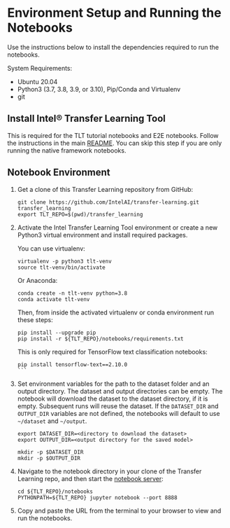 # Environment Setup and Running the Notebooks

Use the instructions below to install the dependencies required to run the notebooks.

System Requirements:
* Ubuntu 20.04
* Python3 (3.7, 3.8, 3.9, or 3.10), Pip/Conda and Virtualenv
* git

## Install Intel® Transfer Learning Tool
This is required for the TLT tutorial notebooks and E2E notebooks. Follow the instructions in the
main [README](/README.md#build-and-install). You can skip this step if you are only running
the native framework notebooks.

## Notebook Environment

1. Get a clone of this Transfer Learning repository from GitHub:
   ```
   git clone https://github.com/IntelAI/transfer-learning.git transfer_learning
   export TLT_REPO=$(pwd)/transfer_learning
   ```
2. Activate the Intel Transfer Learning Tool environment or create a new Python3 virtual environment and install required packages.

   You can use virtualenv:
   ```
   virtualenv -p python3 tlt-venv
   source tlt-venv/bin/activate
   ```
   Or Anaconda:
   ```
   conda create -n tlt-venv python=3.8
   conda activate tlt-venv
   ```
   Then, from inside the activated virtualenv or conda environment run these steps:
   ```
   pip install --upgrade pip
   pip install -r ${TLT_REPO}/notebooks/requirements.txt
   ```
   This is only required for TensorFlow text classification notebooks:
   ````
   pip install tensorflow-text==2.10.0
   ```
3. Set environment variables for the path to the dataset folder and an output directory.
   The dataset and output directories can be empty. The notebook will download the dataset to
   the dataset directory, if it is empty. Subsequent runs will reuse the dataset.
   If the `DATASET_DIR` and `OUTPUT_DIR` variables are not defined, the notebooks will
   default to use `~/dataset` and `~/output`.
   ```
   export DATASET_DIR=<directory to download the dataset>
   export OUTPUT_DIR=<output directory for the saved model>

   mkdir -p $DATASET_DIR
   mkdir -p $OUTPUT_DIR
   ```
4. Navigate to the notebook directory in your clone of the Transfer Learning repo, and then start the
   [notebook server](https://jupyter.readthedocs.io/en/latest/running.html#starting-the-notebook-server):
   ```
   cd ${TLT_REPO}/notebooks
   PYTHONPATH=${TLT_REPO} jupyter notebook --port 8888
   ```
5. Copy and paste the URL from the terminal to your browser to view and run the notebooks.
